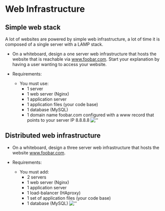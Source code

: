 # Web Infrastructure

## Simple web stack

A lot of websites are powered by simple web infrastructure, a lot of time it is composed of a single server with a LAMP stack.

* On a whiteboard, design a one server web infrastructure that hosts the website that is reachable via www.foobar.com. Start your explanation by having a user wanting to access your website.

* Requirements:
  * You must use:
    * 1 server
    * 1 web server (Nginx)
    * 1 application server
    * 1 application files (your code base)
    * 1 database (MySQL)
    * 1 domain name foobar.com configured with a www record that points to your server IP 8.8.8.8
![''](https://d.img.vision/alx/Web_infrastructure_1.png)

## Distributed web infrastructure

* On a whiteboard, design a three server web infrastructure that hosts the website www.foobar.com.

* Requirements:
  * You must add:
    * 2 servers
    * 1 web server (Nginx)
    * 1 application server
    * 1 load-balancer (HAproxy)
    * 1 set of application files (your code base)
    * 1 database (MySQL)
![''](https://d.img.vision/alx/Web_infrastructure_1_(1).png)
